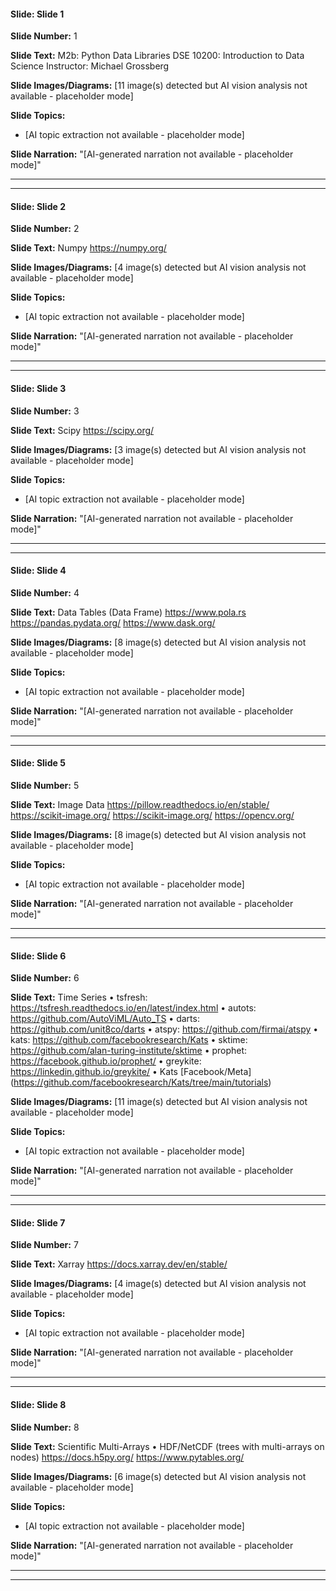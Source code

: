 #### Slide: Slide 1

**Slide Number:** 1

**Slide Text:**
M2b: Python Data Libraries DSE 10200: Introduction to Data Science Instructor: Michael Grossberg

**Slide Images/Diagrams:**
[11 image(s) detected but AI vision analysis not available - placeholder mode]

**Slide Topics:**
*   [AI topic extraction not available - placeholder mode]

**Slide Narration:**
"[AI-generated narration not available - placeholder mode]"

---


---

#### Slide: Slide 2

**Slide Number:** 2

**Slide Text:**
Numpy https://numpy.org/

**Slide Images/Diagrams:**
[4 image(s) detected but AI vision analysis not available - placeholder mode]

**Slide Topics:**
*   [AI topic extraction not available - placeholder mode]

**Slide Narration:**
"[AI-generated narration not available - placeholder mode]"

---


---

#### Slide: Slide 3

**Slide Number:** 3

**Slide Text:**
Scipy https://scipy.org/

**Slide Images/Diagrams:**
[3 image(s) detected but AI vision analysis not available - placeholder mode]

**Slide Topics:**
*   [AI topic extraction not available - placeholder mode]

**Slide Narration:**
"[AI-generated narration not available - placeholder mode]"

---


---

#### Slide: Slide 4

**Slide Number:** 4

**Slide Text:**
Data Tables (Data Frame) https://www.pola.rs https://pandas.pydata.org/ https://www.dask.org/

**Slide Images/Diagrams:**
[8 image(s) detected but AI vision analysis not available - placeholder mode]

**Slide Topics:**
*   [AI topic extraction not available - placeholder mode]

**Slide Narration:**
"[AI-generated narration not available - placeholder mode]"

---


---

#### Slide: Slide 5

**Slide Number:** 5

**Slide Text:**
Image Data https://pillow.readthedocs.io/en/stable/ https://scikit-image.org/ https://scikit-image.org/ https://opencv.org/

**Slide Images/Diagrams:**
[8 image(s) detected but AI vision analysis not available - placeholder mode]

**Slide Topics:**
*   [AI topic extraction not available - placeholder mode]

**Slide Narration:**
"[AI-generated narration not available - placeholder mode]"

---


---

#### Slide: Slide 6

**Slide Number:** 6

**Slide Text:**
Time Series • tsfresh: https://tsfresh.readthedocs.io/en/latest/index.html • autots: https://github.com/AutoViML/Auto_TS • darts: https://github.com/unit8co/darts • atspy: https://github.com/firmai/atspy • kats: https://github.com/facebookresearch/Kats • sktime: https://github.com/alan-turing-institute/sktime • prophet: https://facebook.github.io/prophet/ • greykite: https://linkedin.github.io/greykite/ • Kats [Facebook/Meta] (https://github.com/facebookresearch/Kats/tree/main/tutorials)

**Slide Images/Diagrams:**
[11 image(s) detected but AI vision analysis not available - placeholder mode]

**Slide Topics:**
*   [AI topic extraction not available - placeholder mode]

**Slide Narration:**
"[AI-generated narration not available - placeholder mode]"

---


---

#### Slide: Slide 7

**Slide Number:** 7

**Slide Text:**
Xarray https://docs.xarray.dev/en/stable/

**Slide Images/Diagrams:**
[4 image(s) detected but AI vision analysis not available - placeholder mode]

**Slide Topics:**
*   [AI topic extraction not available - placeholder mode]

**Slide Narration:**
"[AI-generated narration not available - placeholder mode]"

---


---

#### Slide: Slide 8

**Slide Number:** 8

**Slide Text:**
Scientific Multi-Arrays • HDF/NetCDF (trees with multi-arrays on nodes) https://docs.h5py.org/ https://www.pytables.org/

**Slide Images/Diagrams:**
[6 image(s) detected but AI vision analysis not available - placeholder mode]

**Slide Topics:**
*   [AI topic extraction not available - placeholder mode]

**Slide Narration:**
"[AI-generated narration not available - placeholder mode]"

---


---

